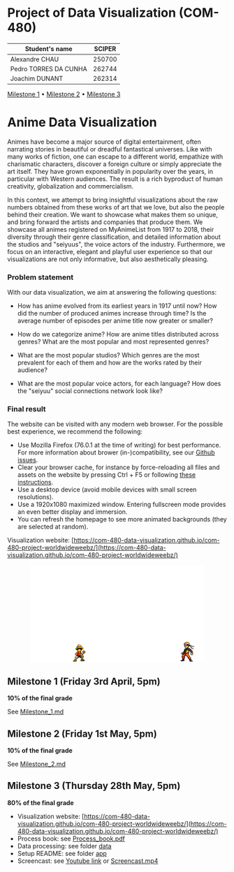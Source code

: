 # Project of Data Visualization (COM-480)

| Student's name | SCIPER |
| -------------- | ------ |
| Alexandre CHAU | 250700 |
| Pedro TORRES DA CUNHA | 262744 |
| Joachim DUNANT | 262314 |

[Milestone 1](#milestone-1-friday-3rd-april-5pm) • [Milestone 2](#milestone-2-friday-1st-may-5pm) • [Milestone 3](#milestone-3-thursday-28th-may-5pm)

# Anime Data Visualization

Animes have become a major source of digital entertainment, often narrating stories in beautiful or dreadful fantastical universes. Like with many works of fiction, one can escape to a different world, empathize with charismatic characters, discover a foreign culture or simply appreciate the art itself. They have grown exponentially in popularity over the years, in particular with Western audiences. The result is a rich byproduct of human creativity, globalization and commercialism.

In this context, we attempt to bring insightful visualizations about the raw numbers obtained from these works of art that we love, but also the people behind their creation. We want to showcase what makes them so unique, and bring forward the artists and companies that produce them. We showcase all animes registered on MyAnimeList from 1917 to 2018, their diversity through their genre classification, and detailed information about the studios and "seiyuus", the voice actors of the industry. Furthermore, we focus on an interactive, elegant and playful user experience so that our visualizations are not only informative, but also aesthetically pleasing.

### Problem statement

With our data visualization, we aim at answering the following questions:

- How has anime evolved from its earliest years in 1917 until now? How did the number of produced animes increase through time? Is the average number of episodes per anime title now greater or smaller?

- How do we categorize anime? How are anime titles distributed across genres? What are the most popular and most represented genres?

- What are the most popular studios? Which genres are the most prevalent for each of them and how are the works rated by their audience?

- What are the most popular voice actors, for each language? How does the "seiyuu" social connections network look like?

### Final result

The website can be visited with any modern web browser. For the possible best experience, we recommend the following:

- Use Mozilla Firefox (76.0.1 at the time of writing) for best performance. For more information about brower (in-)compatibility, see our [Github issues](https://github.com/com-480-data-visualization/com-480-project-worldwideweebz/issues?q=).
- Clear your browser cache, for instance by force-reloading all files and assets on the website by pressing Ctrl + F5 or following [these instructions](https://clear-my-cache.com/).
- Use a desktop device (avoid mobile devices with small screen resolutions).
- Use a 1920x1080 maximized window. Entering fullscreen mode provides an even better display and immersion.
- You can refresh the homepage to see more animated backgrounds (they are selected at random).

Visualization website: [https://com-480-data-visualization.github.io/com-480-project-worldwideweebz/](https://com-480-data-visualization.github.io/com-480-project-worldwideweebz/)

<p align="center">
    <img width="400" src="assets/loading_battle.gif">
</p>

## Milestone 1 (Friday 3rd April, 5pm)

**10% of the final grade**

See [Milestone_1.md](Milestone_1.md)

## Milestone 2 (Friday 1st May, 5pm)

**10% of the final grade**

See [Milestone_2.md](Milestone_2.md)

## Milestone 3 (Thursday 28th May, 5pm)

**80% of the final grade**

- Visualization website: [https://com-480-data-visualization.github.io/com-480-project-worldwideweebz/](https://com-480-data-visualization.github.io/com-480-project-worldwideweebz/)
- Process book: see [Process_book.pdf](Process_book.pdf)
- Data processing: see folder [data](data)
- Setup README: see folder [app](app)
- Screencast: see [Youtube link](https://www.youtube.com/watch?v=11olxgoHfEc) or [Screencast.mp4](Screencast.mp4)
